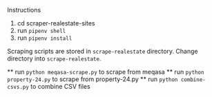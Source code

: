 Instructions
1. cd scraper-realestate-sites
2. run `pipenv shell`
3. run `pipenv install`

Scraping scripts are stored in `scrape-realestate` directory. Change directory into
`scrape-realestate`.

** run `python meqasa-scrape.py` to scrape from meqasa
** run `python property-24.py` to scrape from property-24.py
** run `python combine-csvs.py` to combine CSV files